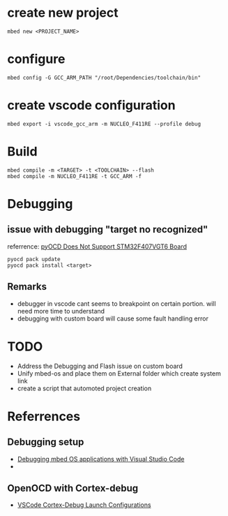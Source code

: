 # create new project
```
mbed new <PROJECT_NAME>
```

# configure
```
mbed config -G GCC_ARM_PATH "/root/Dependencies/toolchain/bin"
```

# create vscode configuration
```
mbed export -i vscode_gcc_arm -m NUCLEO_F411RE --profile debug
```

# Build
```
mbed compile -m <TARGET> -t <TOOLCHAIN> --flash
mbed compile -m NUCLEO_F411RE -t GCC_ARM -f
```

# Debugging
## issue with debugging "target no recognized"
referrence: [pyOCD Does Not Support STM32F407VGT6 Board](https://github.com/pyocd/pyOCD/issues/1498)
```
pyocd pack update
pyocd pack install <target>
```
## Remarks
- debugger in vscode cant seems to breakpoint on certain portion. will need more time to understand
- debugging with custom board will cause some fault handling error

# TODO
- Address the Debugging and Flash issue on custom board
- Unify mbed-os and place them on External folder which create system link
- create a script that automoted project creation


# Referrences
## Debugging setup
- [Debugging mbed OS applications with Visual Studio Code](https://github.com/ARMmbed/Debugging-docs/blob/master/Docs/Debugging/vscode.md)
- []()

## OpenOCD with Cortex-debug
- [VSCode Cortex-Debug Launch Configurations](https://www.electrorules.com/vscode-cortex-debug-launch-configurations/)